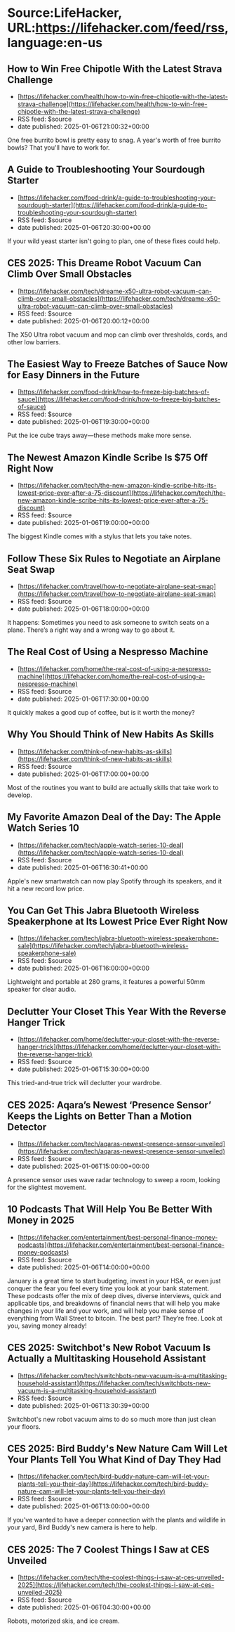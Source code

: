 # Source:LifeHacker, URL:https://lifehacker.com/feed/rss, language:en-us

## How to Win Free Chipotle With the Latest Strava Challenge
 - [https://lifehacker.com/health/how-to-win-free-chipotle-with-the-latest-strava-challenge](https://lifehacker.com/health/how-to-win-free-chipotle-with-the-latest-strava-challenge)
 - RSS feed: $source
 - date published: 2025-01-06T21:00:32+00:00

One free burrito bowl is pretty easy to snag. A year's worth of free burrito bowls? That you'll have to work for.

## A Guide to Troubleshooting Your Sourdough Starter
 - [https://lifehacker.com/food-drink/a-guide-to-troubleshooting-your-sourdough-starter](https://lifehacker.com/food-drink/a-guide-to-troubleshooting-your-sourdough-starter)
 - RSS feed: $source
 - date published: 2025-01-06T20:30:00+00:00

If your wild yeast starter isn't going to plan, one of these fixes could help.

## CES 2025: This Dreame Robot Vacuum Can Climb Over Small Obstacles
 - [https://lifehacker.com/tech/dreame-x50-ultra-robot-vacuum-can-climb-over-small-obstacles](https://lifehacker.com/tech/dreame-x50-ultra-robot-vacuum-can-climb-over-small-obstacles)
 - RSS feed: $source
 - date published: 2025-01-06T20:00:12+00:00

The X50 Ultra robot vacuum and mop can climb over thresholds, cords, and other low barriers.

## The Easiest Way to Freeze Batches of Sauce Now for Easy Dinners in the Future
 - [https://lifehacker.com/food-drink/how-to-freeze-big-batches-of-sauce](https://lifehacker.com/food-drink/how-to-freeze-big-batches-of-sauce)
 - RSS feed: $source
 - date published: 2025-01-06T19:30:00+00:00

Put the ice cube trays away—these methods make more sense.

## The Newest Amazon Kindle Scribe Is $75 Off Right Now
 - [https://lifehacker.com/tech/the-new-amazon-kindle-scribe-hits-its-lowest-price-ever-after-a-75-discount](https://lifehacker.com/tech/the-new-amazon-kindle-scribe-hits-its-lowest-price-ever-after-a-75-discount)
 - RSS feed: $source
 - date published: 2025-01-06T19:00:00+00:00

The biggest Kindle comes with a stylus that lets you take notes.

## Follow These Six Rules to Negotiate an Airplane Seat Swap
 - [https://lifehacker.com/travel/how-to-negotiate-airplane-seat-swap](https://lifehacker.com/travel/how-to-negotiate-airplane-seat-swap)
 - RSS feed: $source
 - date published: 2025-01-06T18:00:00+00:00

It happens: Sometimes you need to ask someone to switch seats on a plane. There’s a right way and a wrong way to go about it.

## The Real Cost of Using a Nespresso Machine
 - [https://lifehacker.com/home/the-real-cost-of-using-a-nespresso-machine](https://lifehacker.com/home/the-real-cost-of-using-a-nespresso-machine)
 - RSS feed: $source
 - date published: 2025-01-06T17:30:00+00:00

It quickly makes a good cup of coffee, but is it worth the money?

## Why You Should Think of New Habits As Skills
 - [https://lifehacker.com/think-of-new-habits-as-skills](https://lifehacker.com/think-of-new-habits-as-skills)
 - RSS feed: $source
 - date published: 2025-01-06T17:00:00+00:00

Most of the routines you want to build are actually skills that take work to develop.

## My Favorite Amazon Deal of the Day: The Apple Watch Series 10
 - [https://lifehacker.com/tech/apple-watch-series-10-deal](https://lifehacker.com/tech/apple-watch-series-10-deal)
 - RSS feed: $source
 - date published: 2025-01-06T16:30:41+00:00

Apple's new smartwatch can now play Spotify through its speakers, and it hit a new record low price.

## You Can Get This Jabra Bluetooth Wireless Speakerphone at Its Lowest Price Ever Right Now
 - [https://lifehacker.com/tech/jabra-bluetooth-wireless-speakerphone-sale](https://lifehacker.com/tech/jabra-bluetooth-wireless-speakerphone-sale)
 - RSS feed: $source
 - date published: 2025-01-06T16:00:00+00:00

Lightweight and portable at 280 grams, it features a powerful 50mm speaker for clear audio.

## Declutter Your Closet This Year With the Reverse Hanger Trick
 - [https://lifehacker.com/home/declutter-your-closet-with-the-reverse-hanger-trick](https://lifehacker.com/home/declutter-your-closet-with-the-reverse-hanger-trick)
 - RSS feed: $source
 - date published: 2025-01-06T15:30:00+00:00

This tried-and-true trick will declutter your wardrobe.

## CES 2025: Aqara’s Newest ‘Presence Sensor’ Keeps the Lights on Better Than a Motion Detector
 - [https://lifehacker.com/tech/aqaras-newest-presence-sensor-unveiled](https://lifehacker.com/tech/aqaras-newest-presence-sensor-unveiled)
 - RSS feed: $source
 - date published: 2025-01-06T15:00:00+00:00

A presence sensor uses wave radar technology to sweep a room, looking for the slightest movement.

## 10 Podcasts That Will Help You Be Better With Money in 2025
 - [https://lifehacker.com/entertainment/best-personal-finance-money-podcasts](https://lifehacker.com/entertainment/best-personal-finance-money-podcasts)
 - RSS feed: $source
 - date published: 2025-01-06T14:00:00+00:00

January is a great time to start budgeting, invest in your HSA, or even just conquer the fear  you feel every time you look at your bank statement. These podcasts offer the mix of deep dives, diverse interviews, quick and applicable tips, and breakdowns of financial news that will help you make changes in your life and your work, and will help you make sense of everything from Wall Street to bitcoin. The best part? They’re free. Look at you, saving money already!

## CES 2025: Switchbot's New Robot Vacuum Is Actually a Multitasking Household Assistant
 - [https://lifehacker.com/tech/switchbots-new-vacuum-is-a-multitasking-household-assistant](https://lifehacker.com/tech/switchbots-new-vacuum-is-a-multitasking-household-assistant)
 - RSS feed: $source
 - date published: 2025-01-06T13:30:39+00:00

Switchbot's new robot vacuum aims to do so much more than just clean your floors.

## CES 2025: Bird Buddy's New Nature Cam Will Let Your Plants Tell You What Kind of Day They Had
 - [https://lifehacker.com/tech/bird-buddy-nature-cam-will-let-your-plants-tell-you-their-day](https://lifehacker.com/tech/bird-buddy-nature-cam-will-let-your-plants-tell-you-their-day)
 - RSS feed: $source
 - date published: 2025-01-06T13:00:00+00:00

If you've wanted to have a deeper connection with the plants and wildlife in your yard, Bird Buddy's new camera is here to help.

## CES 2025: The 7 Coolest Things I Saw at CES Unveiled
 - [https://lifehacker.com/tech/the-coolest-things-i-saw-at-ces-unveiled-2025](https://lifehacker.com/tech/the-coolest-things-i-saw-at-ces-unveiled-2025)
 - RSS feed: $source
 - date published: 2025-01-06T04:30:00+00:00

Robots, motorized skis, and ice cream.

